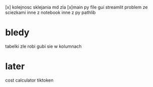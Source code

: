[x] kolejnosc sklejania md zla
[x]main py file
gui streamlit
problem ze sciezkami inne z notebook inne z py
    pathlib

# bledy
tabelki zle robi
gubi sie w kolumnach

# later
cost calculator
    tiktoken